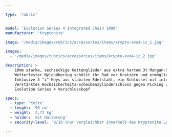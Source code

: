 ```yaml
---

type: 'rubric'


model: 'Evolution Series 4 Integrated Chain 1090'
manufacturer: 'Kryptonite'

image: '/media/images/rubrics/accessories/items/krypto-evo4-ic_1.jpg'

images:
  - '/media/images/rubrics/accessories/items/krypto-evo4-ic_2.jpg'

description: >
    10mm starke, sechseckige Kettenglieder aus extra hartem 3t Mangan-Stahl.
    Wetterfester Nylonüberzug schützt ihr Rad vor Kratzern und ermöglicht ein kompaktes Zusammenlegen der Kette.
    Inklusive 3 "i"-Keys aus stabilem Edelstahl, ein Schlüssel mit integrierter LED-Schlüsselbeleuchtung.
    Verstärktes Hochsicherheits-Scheibenzylinderschloss gegen Picking und Aufbohren gesichert.
    Evolution Series 4 Verschlusskopf

specs: 
  - type: 'Kette'
  - lenght: '90 cm'
  - weight: '2,77 kg'
  - holder: 'mit Halterung'
  - security-level: '8/10 (nur vergleichbar innerhalb des Kryptonite Level-Systems)'

---
```

